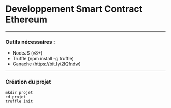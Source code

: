 # Developpement Smart Contract Ethereum

---

### Outils nécessaires :

* NodeJS (v8+)
* Truffle (npm install -g truffle)
* Ganache (https://bit.ly/2IQfndw)

---

### Création du projet

```dos
mkdir projet
cd projet 
truffle init
```